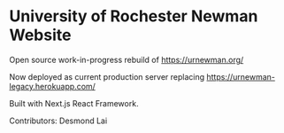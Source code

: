 # University of Rochester Newman Website

Open source work-in-progress rebuild of https://urnewman.org/

Now deployed as current production server replacing https://urnewman-legacy.herokuapp.com/

Built with Next.js React Framework.

Contributors: Desmond Lai
